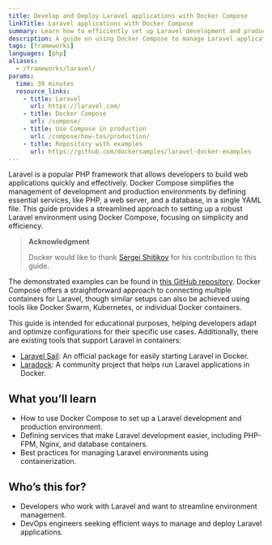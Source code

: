 ```yaml
---
title: Develop and Deploy Laravel applications with Docker Compose
linkTitle: Laravel applications with Docker Compose
summary: Learn how to efficiently set up Laravel development and production environments using Docker Compose.
description: A guide on using Docker Compose to manage Laravel applications for development and production, covering container configurations and service management.
tags: [frameworks]
languages: [php]
aliases:
  - /frameworks/laravel/
params:
  time: 30 minutes
  resource_links:
    - title: Laravel
      url: https://laravel.com/
    - title: Docker Compose
      url: /compose/
    - title: Use Compose in production
      url: /compose/how-tos/production/
    - title: Repository with examples
      url: https://github.com/dockersamples/laravel-docker-examples
---
```


Laravel is a popular PHP framework that allows developers to build web applications quickly and effectively. Docker Compose simplifies the management of development and production environments by defining essential services, like PHP, a web server, and a database, in a single YAML file. This guide provides a streamlined approach to setting up a robust Laravel environment using Docker Compose, focusing on simplicity and efficiency.

> **Acknowledgment**
>
> Docker would like to thank [Sergei Shitikov](https://github.com/rw4lll) for
> his contribution to this guide.

The demonstrated examples can be found in [this GitHub repository](https://github.com/dockersamples/laravel-docker-examples). Docker Compose offers a straightforward approach to connecting multiple containers for Laravel, though similar setups can also be achieved using tools like Docker Swarm, Kubernetes, or individual Docker containers.

This guide is intended for educational purposes, helping developers adapt and optimize configurations for their specific use cases. Additionally, there are existing tools that support Laravel in containers:

- [Laravel Sail](https://laravel.com/docs/11.x/sail): An official package for easily starting Laravel in Docker.
- [Laradock](https://github.com/laradock/laradock): A community project that helps run Laravel applications in Docker.

## What you’ll learn

- How to use Docker Compose to set up a Laravel development and production environment.
- Defining services that make Laravel development easier, including PHP-FPM, Nginx, and database containers.
- Best practices for managing Laravel environments using containerization.

## Who’s this for?

- Developers who work with Laravel and want to streamline environment management.
- DevOps engineers seeking efficient ways to manage and deploy Laravel applications.
